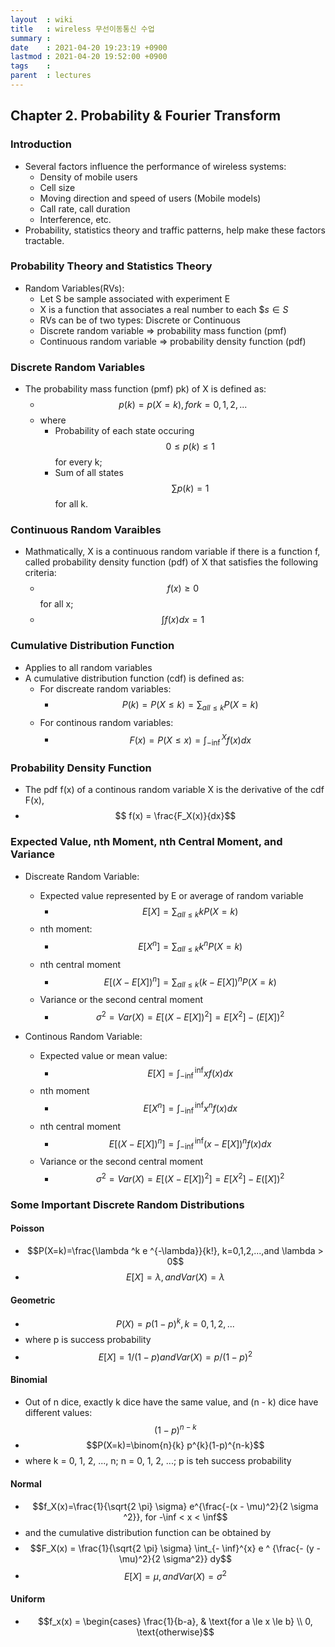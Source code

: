 ```yaml
---
layout  : wiki
title   : wireless 무선이동통신 수업
summary : 
date    : 2021-04-20 19:23:19 +0900
lastmod : 2021-04-20 19:52:00 +0900
tags    : 
parent  : lectures
---
```


## Chapter 2. Probability & Fourier Transform
### Introduction
 * Several factors influence the performance of wireless systems:
   * Density of mobile users
   * Cell size
   * Moving direction and speed of users (Mobile models)
   * Call rate, call duration
   * Interference, etc.
 * Probability, statistics theory and traffic patterns, help make these factors tractable.

### Probability Theory and Statistics Theory
 * Random Variables(RVs):
   * Let S be sample associated with experiment E
   * X is a function that associates a real number to each $$s \in S$
   * RVs can be of two types: Discrete or Continuous
   * Discrete random variable => probability mass function (pmf)
   * Continuous random variable => probability density function (pdf)

### Discrete Random Variables
 * The probability mass function (pmf) pk) of X is defined as:
   * $$p(k) = p(X = k), for k=0,1,2, ...$$
   * where
     * Probability of each state occuring $$0 \le p(k) \le 1$$ for every k;
     * Sum of all states $$\sum p(k) = 1$$ for all k.

### Continuous Random Varaibles
 * Mathmatically, X is a continuous random variable if there is a function f, called probability density function (pdf) of X that satisfies the following criteria:
   * $$f(x) \ge 0$$ for all x;
   * $$\int f(x) dx = 1$$

### Cumulative Distribution Function
 * Applies to all random variables
 * A cumulative distribution function (cdf) is defined as:
   * For discreate random variables:
     * $$P(k) = P(X \le k) = \sum_{all \le k} P(X = k)$$
   * For continous random variables:
     * $$F(x) = P(X \le x) = \int_{- \inf}^X f(x) dx$$

### Probability Density Function
 * The pdf f(x) of a continous random variable X is the derivative of the cdf F(x),
 * $$ f(x) = \frac{F_X(x)}{dx}$$

### Expected Value, nth Moment, nth Central Moment, and Variance
 * Discreate Random Variable:
   * Expected value represented by E or average of random variable
     * $$E[X] = \sum_{all \le k} k P(X=k)$$
   * nth moment:
     * $$E[X^n] = \sum_{all \le k} k^n P(X=k)$$
   * nth central moment
     * $$E[(X-E[X])^n] = \sum_{all \le k} (k-E[X])^n P(X=k)$$
   * Variance or the second central moment
     * $$\sigma^2 = Var(X) = E[(X - E[X])^2] = E[X^2] - (E[X])^2$$

 * Continous Random Variable:
   * Expected value or mean value:
     * $$E[X] = \int_{-\inf}^{\inf} xf(x) dx$$
   * nth moment
     * $$E[X^n] = \int_{-\inf}^{\inf} x^n f(x) dx$$
   * nth central moment
     * $$E[(X - E[X])^n] = \int_{-\inf}^{\inf} (x - E[X])^n f(x) dx$$
   * Variance or the second central moment
     * $$\sigma^2 = Var(X) = E[(X-E[X])^2] = E[X^2] - E([X])^2$$

### Some Important Discrete Random Distributions
#### Poisson
 * $$P(X=k)=\frac{\lambda ^k e ^{-\lambda}}{k!}, k=0,1,2,...,and \lambda > 0$$
 * $$E[X] = \lambda, and Var(X) = \lambda$$

#### Geometric
 * $$P(X) = p(1-p)^k, k =0,1,2,...$$
 * where p is success probability
 * $$E[X] = 1 / (1-p) and Var(X) = p/(1-p)^2$$

#### Binomial
 * Out of n dice, exactly k dice have the same value, and (n - k) dice have different values: $$(1-p)^{n-k}$$
 * $$P(X=k)=\binom{n}{k} p^{k}(1-p)^{n-k}$$
 * where k = 0, 1, 2, ..., n; n = 0, 1, 2, ...; p is teh success probability

#### Normal
 * $$f_X(x)=\frac{1}{\sqrt{2 \pi} \sigma} e^{\frac{-(x - \mu)^2}{2 \sigma ^2}}, for -\inf < x < \inf$$
 * and the cumulative distribution function can be obtained by
 * $$F_X(x) = \frac{1}{\sqrt{2 \pi} \sigma} \int_{- \inf}^{x} e ^ {\frac{- (y - \mu)^2}{2 \sigma^2}} dy$$
 * $$E[X] = \mu, and Var(X) = \sigma^2$$

#### Uniform
 * $$f_x(x) = \begin{cases} \frac{1}{b-a}, & \text{for a \le x \le b} \\ 0, \text{otherwise}$$
